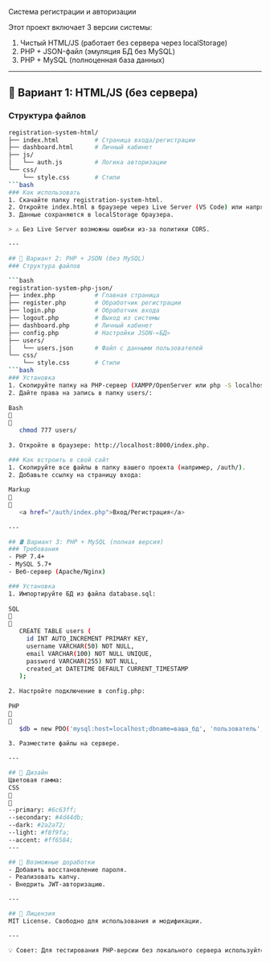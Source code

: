  Система регистрации и авторизации  

Этот проект включает 3 версии системы:  
1. Чистый HTML/JS (работает без сервера через localStorage)  
2. PHP + JSON-файл (эмуляция БД без MySQL)  
3. PHP + MySQL (полноценная база данных)  

---

## 🚀 Вариант 1: HTML/JS (без сервера)  
### Структура файлов  
```bash
registration-system-html/
├── index.html          # Страница входа/регистрации
├── dashboard.html      # Личный кабинет
├── js/
│   └── auth.js         # Логика авторизации
└── css/
    └── style.css       # Стили
```bash
### Как использовать  
1. Скачайте папку registration-system-html.  
2. Откройте index.html в браузере через Live Server (VS Code) или напрямую.  
3. Данные сохраняются в localStorage браузера.  

> ⚠️ Без Live Server возможны ошибки из-за политики CORS.  

---

## 🐘 Вариант 2: PHP + JSON (без MySQL)  
### Структура файлов  

```bash
registration-system-php-json/
├── index.php           # Главная страница
├── register.php        # Обработчик регистрации
├── login.php           # Обработчик входа
├── logout.php          # Выход из системы
├── dashboard.php       # Личный кабинет
├── config.php          # Настройки JSON-«БД»
├── users/
│   └── users.json      # Файл с данными пользователей
└── css/
    └── style.css       # Стили
```bash
### Установка  
1. Скопируйте папку на PHP-сервер (XAMPP/OpenServer или php -S localhost:8000).  
2. Дайте права на запись в папку users/:  
  
Bash


   chmod 777 users/
   
3. Откройте в браузере: http://localhost:8000/index.php.  

### Как встроить в свой сайт  
1. Скопируйте все файлы в папку вашего проекта (например, /auth/).  
2. Добавьте ссылку на страницу входа:  
  
Markup


   <a href="/auth/index.php">Вход/Регистрация</a>
   
---

## 🛢️ Вариант 3: PHP + MySQL (полная версия)  
### Требования  
- PHP 7.4+  
- MySQL 5.7+  
- Веб-сервер (Apache/Nginx)  

### Установка  
1. Импортируйте БД из файла database.sql:  
  
SQL


   CREATE TABLE users (
     id INT AUTO_INCREMENT PRIMARY KEY,
     username VARCHAR(50) NOT NULL,
     email VARCHAR(100) NOT NULL UNIQUE,
     password VARCHAR(255) NOT NULL,
     created_at DATETIME DEFAULT CURRENT_TIMESTAMP
   );
   
2. Настройте подключение в config.php:  
  
PHP


   $db = new PDO('mysql:host=localhost;dbname=ваша_бд', 'пользователь', 'пароль');
   
3. Разместите файлы на сервере.  

---

## 🎨 Дизайн  
Цветовая гамма:  
CSS


--primary: #6c63ff;
--secondary: #4d44db;
--dark: #2a2a72;
--light: #f8f9fa;
--accent: #ff6584;
---

## 🔧 Возможные доработки  
- Добавить восстановление пароля.  
- Реализовать капчу.  
- Внедрить JWT-авторизацию.  

---

## 📜 Лицензия  
MIT License. Свободно для использования и модификации.  

---

💡 Совет: Для тестирования PHP-версии без локального сервера используйте [XAMPP](https://www.apachefriends.org/) или [OpenServer](https://ospanel.io/).  
